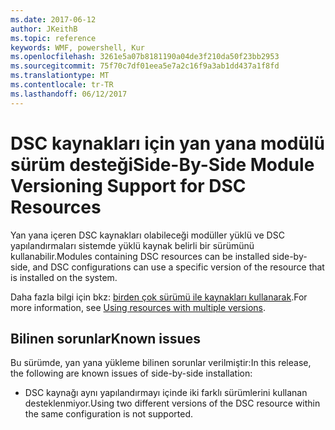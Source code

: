 ```yaml
---
ms.date: 2017-06-12
author: JKeithB
ms.topic: reference
keywords: WMF, powershell, Kur
ms.openlocfilehash: 3261e5a07b8181190a04de3f210da50f23bb2953
ms.sourcegitcommit: 75f70c7df01eea5e7a2c16f9a3ab1dd437a1f8fd
ms.translationtype: MT
ms.contentlocale: tr-TR
ms.lasthandoff: 06/12/2017
---
```

# <a name="side-by-side-module-versioning-support-for-dsc-resources"></a><span data-ttu-id="ce018-102">DSC kaynakları için yan yana modülü sürüm desteği</span><span class="sxs-lookup"><span data-stu-id="ce018-102">Side-By-Side Module Versioning Support for DSC Resources</span></span>

<span data-ttu-id="ce018-103">Yan yana içeren DSC kaynakları olabileceği modüller yüklü ve DSC yapılandırmaları sistemde yüklü kaynak belirli bir sürümünü kullanabilir.</span><span class="sxs-lookup"><span data-stu-id="ce018-103">Modules containing DSC resources can be installed side-by-side, and DSC configurations can use a specific version of the resource that is installed on the system.</span></span>

<span data-ttu-id="ce018-104">Daha fazla bilgi için bkz: [birden çok sürümü ile kaynakları kullanarak](https://msdn.microsoft.com/powershell/dsc/sxsresource).</span><span class="sxs-lookup"><span data-stu-id="ce018-104">For more information, see [Using resources with multiple versions](https://msdn.microsoft.com/powershell/dsc/sxsresource).</span></span>

## <a name="known-issues"></a><span data-ttu-id="ce018-105">Bilinen sorunlar</span><span class="sxs-lookup"><span data-stu-id="ce018-105">Known issues</span></span>

<span data-ttu-id="ce018-106">Bu sürümde, yan yana yükleme bilinen sorunlar verilmiştir:</span><span class="sxs-lookup"><span data-stu-id="ce018-106">In this release, the following are known issues of side-by-side installation:</span></span>

-   <span data-ttu-id="ce018-107">DSC kaynağı aynı yapılandırmayı içinde iki farklı sürümlerini kullanan desteklenmiyor.</span><span class="sxs-lookup"><span data-stu-id="ce018-107">Using two different versions of the DSC resource within the same configuration is not supported.</span></span>

